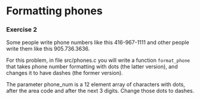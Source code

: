 # Formatting phones
### Exercise 2
Some people write phone numbers like this 416-967-1111 and other people write them like this 905.736.3636.

For this problem, in file src/phones.c you will write a function <code>format_phone</code> that takes phone number formatting with dots (the latter version), and changes it to have dashes (the former version).

The parameter phone_num is a 12 element array of characters with dots, after the area code and after the next 3 digits. Change those dots to dashes.


